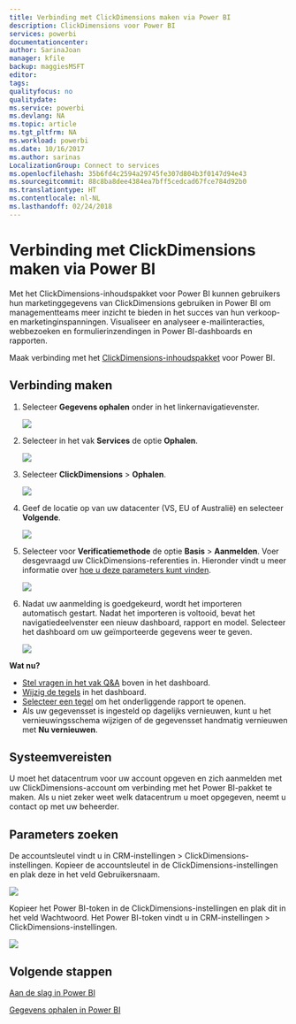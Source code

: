 ```yaml
---
title: Verbinding met ClickDimensions maken via Power BI
description: ClickDimensions voor Power BI
services: powerbi
documentationcenter: 
author: SarinaJoan
manager: kfile
backup: maggiesMSFT
editor: 
tags: 
qualityfocus: no
qualitydate: 
ms.service: powerbi
ms.devlang: NA
ms.topic: article
ms.tgt_pltfrm: NA
ms.workload: powerbi
ms.date: 10/16/2017
ms.author: sarinas
LocalizationGroup: Connect to services
ms.openlocfilehash: 35b6fd4c2594a29745fe307d804b3f0147d94e43
ms.sourcegitcommit: 88c8ba8dee4384ea7bff5cedcad67fce784d92b0
ms.translationtype: HT
ms.contentlocale: nl-NL
ms.lasthandoff: 02/24/2018
---
```

# <a name="connect-to-clickdimensions-with-power-bi"></a>Verbinding met ClickDimensions maken via Power BI
Met het ClickDimensions-inhoudspakket voor Power BI kunnen gebruikers hun marketinggegevens van ClickDimensions gebruiken in Power BI om managementteams meer inzicht te bieden in het succes van hun verkoop- en marketinginspanningen. Visualiseer en analyseer e-mailinteracties, webbezoeken en formulierinzendingen in Power BI-dashboards en rapporten.

Maak verbinding met het [ClickDimensions-inhoudspakket](https://app.powerbi.com/getdata/services/click-dimensions) voor Power BI.

## <a name="how-to-connect"></a>Verbinding maken
1. Selecteer **Gegevens ophalen** onder in het linkernavigatievenster.
   
   ![](media/service-connect-to-clickdimensions/getdata.png)
2. Selecteer in het vak **Services** de optie **Ophalen**.
   
   ![](media/service-connect-to-clickdimensions/services.png)
3. Selecteer **ClickDimensions** \> **Ophalen**.
   
   ![](media/service-connect-to-clickdimensions/clickdimensions.png)
4. Geef de locatie op van uw datacenter (VS, EU of Australië) en selecteer **Volgende**.
   
   ![](media/service-connect-to-clickdimensions/params.png)
5. Selecteer voor **Verificatiemethode** de optie **Basis** \> **Aanmelden**. Voer desgevraagd uw ClickDimensions-referenties in. Hieronder vindt u meer informatie over [hoe u deze parameters kunt vinden](#FindingParams).
   
    ![](media/service-connect-to-clickdimensions/creds.png)
6. Nadat uw aanmelding is goedgekeurd, wordt het importeren automatisch gestart. Nadat het importeren is voltooid, bevat het navigatiedeelvenster een nieuw dashboard, rapport en model. Selecteer het dashboard om uw geïmporteerde gegevens weer te geven.
   
     ![](media/service-connect-to-clickdimensions/dashboard.png)

**Wat nu?**

* [Stel vragen in het vak Q&A](power-bi-q-and-a.md) boven in het dashboard.
* [Wijzig de tegels](service-dashboard-edit-tile.md) in het dashboard.
* [Selecteer een tegel](service-dashboard-tiles.md) om het onderliggende rapport te openen.
* Als uw gegevensset is ingesteld op dagelijks vernieuwen, kunt u het vernieuwingsschema wijzigen of de gegevensset handmatig vernieuwen met **Nu vernieuwen**.

## <a name="system-requirements"></a>Systeemvereisten
U moet het datacentrum voor uw account opgeven en zich aanmelden met uw ClickDimensions-account om verbinding met het Power BI-pakket te maken. Als u niet zeker weet welk datacentrum u moet opgegeven, neemt u contact op met uw beheerder.

<a name="FindingParams"></a>

## <a name="finding-parameters"></a>Parameters zoeken
De accountsleutel vindt u in CRM-instellingen \> ClickDimensions-instellingen. Kopieer de accountsleutel in de ClickDimensions-instellingen en plak deze in het veld Gebruikersnaam.  

![](media/service-connect-to-clickdimensions/crm.png)  

Kopieer het Power BI-token in de ClickDimensions-instellingen en plak dit in het veld Wachtwoord. Het Power BI-token vindt u in CRM-instellingen \> ClickDimensions-instellingen.  

![](media/service-connect-to-clickdimensions/crm2.png)  

## <a name="next-steps"></a>Volgende stappen
[Aan de slag in Power BI](service-get-started.md)

[Gegevens ophalen in Power BI](service-get-data.md)

